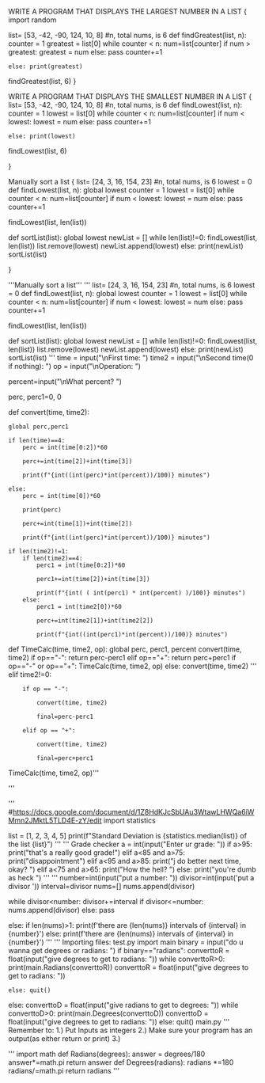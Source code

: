 
WRITE A PROGRAM THAT DISPLAYS THE LARGEST NUMBER IN A LIST {
import random

list= [53, -42, -90, 124, 10, 8] #n, total nums, is 6
def findGreatest(list, n):
    counter = 1
    greatest = list[0]
    while counter < n: 
        num=list[counter]
        if num > greatest:
            greatest = num
        else:
            pass
        counter+=1

    else: print(greatest)

        
findGreatest(list, 6)
}




WRITE A PROGRAM THAT DISPLAYS THE SMALLEST NUMBER IN A LIST {
list= [53, -42, -90, 124, 10, 8] #n, total nums, is 6
def findLowest(list, n):
    counter = 1
    lowest = list[0]
    while counter < n: 
        num=list[counter]
        if num < lowest:
            lowest = num
        else:
            pass
        counter+=1

    else: print(lowest)

        
findLowest(list, 6)


}



Manually sort a list {
list= [24, 3, 16, 154, 23] #n, total nums, is 6
lowest = 0
def findLowest(list, n):
    global lowest
    counter = 1
    lowest = list[0]
    while counter < n: 
        num=list[counter]
        if num < lowest:
            lowest = num
        else:
            pass
        counter+=1

findLowest(list, len(list))

def sortList(list):
    global lowest
    newList = []
    while len(list)!=0:
        findLowest(list, len(list))
        list.remove(lowest)
        newList.append(lowest)
    else: print(newList)
sortList(list)

}




'''Manually sort a list'''
'''
list= [24, 3, 16, 154, 23] #n, total nums, is 6
lowest = 0
def findLowest(list, n):
    global lowest
    counter = 1
    lowest = list[0]
    while counter < n: 
        num=list[counter]
        if num < lowest:
            lowest = num
        else:
            pass
        counter+=1

findLowest(list, len(list))

def sortList(list):
    global lowest
    newList = []
    while len(list)!=0:
        findLowest(list, len(list))
        list.remove(lowest)
        newList.append(lowest)
    else: print(newList)
sortList(list)
'''
time = input("\nFirst time: ")
time2 = input("\nSecond time(0 if nothing): ")
op = input("\nOperation: ")

percent=input("\nWhat percent? ")

perc, perc1=0, 0

def convert(time, time2):

    global perc,perc1

    if len(time)==4: 
        perc = int(time[0:2])*60

        perc+=int(time[2])+int(time[3])

        print(f"{int((int(perc)*int(percent))/100)} minutes")

    else: 
        perc = int(time[0])*60

        print(perc)

        perc+=int(time[1])+int(time[2])

        print(f"{int((int(perc)*int(percent))/100)} minutes")

    if len(time2)!=1: 
        if len(time2)==4: 
            perc1 = int(time[0:2])*60

            perc1+=int(time[2])+int(time[3])

            print(f"{int( ( int(perc1) * int(percent) )/100)} minutes")
        else: 
            perc1 = int(time2[0])*60

            perc+=int(time2[1])+int(time2[2])

            print(f"{int((int(perc1)*int(percent))/100)} minutes")



def TimeCalc(time, time2, op):
    global perc, perc1, percent
    convert(time, time2)
    if op=="-": return perc-perc1
    elif op=="+": return perc+perc1
if op=="-" or op=="+": TimeCalc(time, time2, op)
else: convert(time, time2)
'''
    elif time2!=0: 

        if op == "-":

            convert(time, time2)

            final=perc-perc1

        elif op == "+":

            convert(time, time2)

            final=perc+perc1

TimeCalc(time, time2, op)'''

'''


'''
#https://docs.google.com/document/d/1Z8HdKJcSbUAu3WtawLHWQa6iWMmn2JMktL5TLD4E-zY/edit
import statistics

list = [1, 2, 3, 4, 5]
print(f"Standard Deviation is {statistics.median(list)} of the list {list}") '''
'''
Grade checker
a = int(input("Enter ur grade: "))
if a>95:
    print("that's a really good grade!")
elif a<85 and a>75: 
    print("disappointment")
elif a<95 and a>85: 
    print("j do better next time, okay? ")
elif a<75 and a>65: 
    print("How the hell? ")
else: print("you're dumb as heck ")
'''
'''
number=int(input("put a number: "))
divisor=int(input('put a divisor '))
interval=divisor
nums=[]
nums.append(divisor)

while divisor<number:
    divisor+=interval
    if divisor<=number: 
        nums.append(divisor)
    else: pass

else: 
    if len(nums)>1: print(f'there are {len(nums)} intervals of {interval} in {number}')
    else: print(f'there are {len(nums)} intervals of {interval} in {number}')
'''
'''
Importing files: 
test.py
import main 
binary = input("do u wanna get degrees or radians: ")
if binary=="radians":
    converttoR = float(input("give degrees to get to radians: "))
    while converttoR>0: 
        print(main.Radians(converttoR))
        converttoR = float(input("give degrees to get to radians: "))

    else: quit()
else: 
    converttoD = float(input("give radians to get to degrees: "))
    while converttoD>0: 
       print(main.Degrees(converttoD))
       converttoD = float(input("give degrees to get to radians: "))
    else: quit()
main.py
'''
Remember to:
1.) Put Inputs as integers
2.) Make sure your program has an output(as either return or print)
3.) 

'''
import math
def Radians(degrees):
    answer = degrees/180
    answer*=math.pi
    return answer
def Degrees(radians):
    radians *=180
    radians/=math.pi
    return radians
'''

